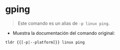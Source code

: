 # gping

> Este comando es un alias de `-p linux ping`.

- Muestra la documentación del comando original:

`tldr {{[-p|--platform]}} linux ping`
